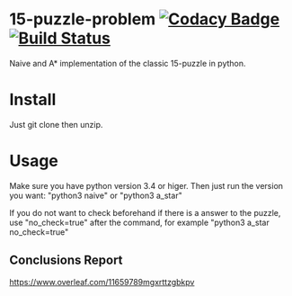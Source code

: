 # 15-puzzle-problem [![Codacy Badge](https://api.codacy.com/project/badge/Grade/0be9c70ec1a1481192e65003a7ca98c5)](https://www.codacy.com/app/BrunoGomesCoelho/15-puzzle-problem?utm_source=github.com&amp;utm_medium=referral&amp;utm_content=BrunoGomesCoelho/15-puzzle-problem&amp;utm_campaign=Badge_Grade) [![Build Status](https://travis-ci.org/BrunoGomesCoelho/15-puzzle-problem.svg?branch=master)](https://travis-ci.org/BrunoGomesCoelho/15-puzzle-problem)


Naive and A* implementation of the classic 15-puzzle in python.

# Install

Just git clone then unzip. 

# Usage

Make sure you have python version 3.4 or higer. Then just run the version you want: "python3 naive" or "python3 a_star"

If you do not want to check beforehand if there is a answer to the puzzle, use "no_check=true" after the command, for example "python3 a_star no_check=true"

## Conclusions Report

https://www.overleaf.com/11659789mgxrttzgbkpv
